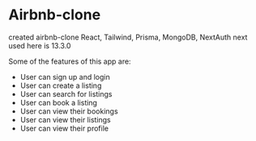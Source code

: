 # Airbnb-clone
created airbnb-clone React, Tailwind, Prisma, MongoDB, NextAuth
next used here is 13.3.0

Some of the features of this app are:
- User can sign up and login
- User can create a listing
- User can search for listings
- User can book a listing
- User can view their bookings
- User can view their listings
- User can view their profile


